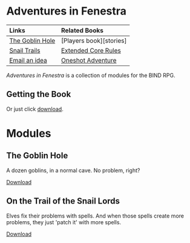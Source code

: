 # Adventures in Fenestra

| Links                          | Related Books                  |
|:-------------------------------|:-------------------------------|
| [The Goblin Hole][goblin hole] | [Players book][stories]        |
| [Snail Trails][feylands]       | [Extended Core Rules][core]    |
| [Email an idea][issues email]  | [Oneshot Adventure][oneshot]   |

*Adventures in Fenestra* is a collection of modules for the BIND RPG.

## Getting the Book

Or just click [download][goblin hole].

# Modules

## The Goblin Hole

A dozen goblins, in a normal cave.
No problem, right?

[Download][goblin hole]

## On the Trail of the Snail Lords

Elves fix their problems with spells.
And when those spells create more problems, they just 'patch it' with more spells.

[Download][feylands]

[compiling]: https://gitlab.com/bindrpg/core/-/wikis/dev/Compiling
[oneshot]: https://gitlab.com/bindrpg/oneshot/-/jobs/artifacts/master/raw/Escape_from_the_Goblin_Horde.pdf?job=build
[core]: https://gitlab.com/bindrpg/metabind/-/jobs/artifacts/master/raw/complete/Core_Rules.pdf?job=build
[aif]: https://gitlab.com/bindrpg/aif/-/jobs/artifacts/master/raw/Adventures_in_Fenestra.pdf?job=build
[goblin hole]: https://gitlab.com/bindrpg/aif/-/jobs/artifacts/master/raw/The_Goblin_Hole.pdf?job=build
[feylands]: https://gitlab.com/bindrpg/aif/-/jobs/artifacts/master/raw/Snail_Trails.pdf?job=build
[issues email]: mailto:contact-project+bindrpg-aif-16324948-issue-@incoming.gitlab.com
